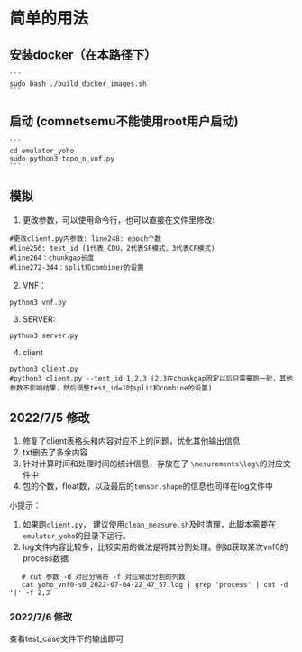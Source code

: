 # 简单的用法
## 安装docker（在本路径下）
    ```
    sudo bash ./build_docker_images.sh
    ```
## 启动 (comnetsemu不能使用root用户启动)
    ```
    cd emulator_yoho
    sudo python3 topo_n_vnf.py 
    ```
## 模拟

1. 更改参数，可以使用命令行，也可以直接在文件里修改: 
```
#更改client.py内参数: line248: epoch个数
#line256: test_id (1代表 CDU，2代表SF模式，3代表CF模式)
#line264：chunkgap长度
#line272-344：split和combiner的设置
```

2. VNF：
```
python3 vnf.py
```

3. SERVER:
```
python3 server.py
```

4. client
```
python3 client.py
#python3 client.py --test_id 1,2,3 (2,3在chunkgap固定以后只需要跑一轮，其他参数不影响结果，然后调整test_id=1时split和combine的设置)

```


## 2022/7/5 修改
1. 修复了client表格头和内容对应不上的问题，优化其他输出信息
2. txt删去了多余内容
3. 针对计算时间和处理时间的统计信息，存放在了 `\mesurements\log\`的对应文件中
4. 包的个数，float数，以及最后的`tensor.shape`的信息也同样在log文件中

小提示：
1. 如果跑`client.py`， 建议使用`clean_measure.sh`及时清理，此脚本需要在`emulator_yoho`的目录下运行。
2. log文件内容比较多，比较实用的做法是将其分割处理。例如获取某次vnf0的process数据
   
```shell
   # cut 参数 -d 对应分隔符 -f 对应输出分割的列数
   cat yoho_vnf0-s0_2022-07-04-22_47_57.log | grep 'process' | cut -d '|' -f 2,3`
```


### 2022/7/6 修改
查看test_case文件下的输出即可

